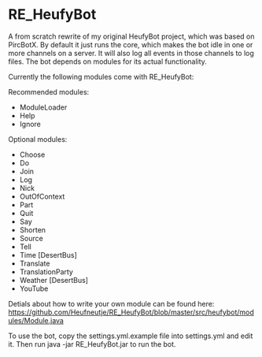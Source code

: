 RE_HeufyBot
===========

A from scratch rewrite of my original HeufyBot project, which was based on PircBotX. By default it just runs the core, which makes the bot idle in one or more channels on a server. It will also log all events in those channels to log files. The bot depends on modules for its actual functionality.

Currently the following modules come with RE_HeufyBot:

Recommended modules:

- ModuleLoader
- Help
- Ignore

Optional modules:

- Choose
- Do
- Join
- Log
- Nick
- OutOfContext
- Part
- Quit
- Say
- Shorten
- Source
- Tell
- Time [DesertBus]
- Translate
- TranslationParty
- Weather [DesertBus]
- YouTube

Detials about how to write your own module can be found here: https://github.com/Heufneutje/RE_HeufyBot/blob/master/src/heufybot/modules/Module.java

To use the bot, copy the settings.yml.example file into settings.yml and edit it. Then run java -jar RE_HeufyBot.jar to run the bot.
